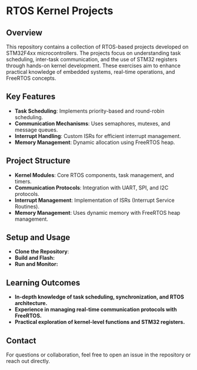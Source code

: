 # RTOS Kernel Projects

## Overview  
This repository contains a collection of RTOS-based projects developed on STM32F4xx microcontrollers. The projects focus on understanding task scheduling, inter-task communication, and the use of STM32 registers through hands-on kernel development. These exercises aim to enhance practical knowledge of embedded systems, real-time operations, and FreeRTOS concepts.

## Key Features  
- **Task Scheduling**: Implements priority-based and round-robin scheduling.  
- **Communication Mechanisms**: Uses semaphores, mutexes, and message queues.  
- **Interrupt Handling**: Custom ISRs for efficient interrupt management.  
- **Memory Management**: Dynamic allocation using FreeRTOS heap.  

## Project Structure  
- **Kernel Modules**: Core RTOS components, task management, and timers.
- **Communication Protocols**: Integration with UART, SPI, and I2C protocols.
- **Interrupt Management**: Implementation of ISRs (Interrupt Service Routines).
- **Memory Management**: Uses dynamic memory with FreeRTOS heap management.

## Setup and Usage
- **Clone the Repository**:
- **Build and Flash:**
- **Run and Monitor:**
## Learning Outcomes
- **In-depth knowledge of task scheduling, synchronization, and RTOS architecture.**
- **Experience in managing real-time communication protocols with FreeRTOS.**
- **Practical exploration of kernel-level functions and STM32 registers.**
## Contact
For questions or collaboration, feel free to open an issue in the repository or reach out directly.
